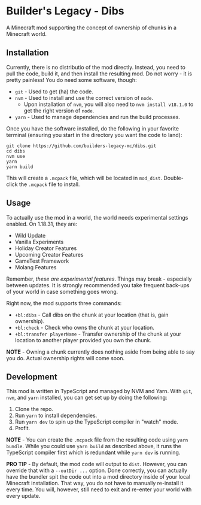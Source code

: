 # Builder's Legacy - Dibs

A Minecraft mod supporting the concept of ownership of chunks in a Minecraft world.

## Installation

Currently, there is no distributio of the mod directly. Instead, you need to pull the code, build it, and then install the resulting mod. Do not worry - it is pretty painless! You do need some software, though:

* `git` - Used to get (ha) the code.
* `nvm` - Used to install and use the correct version of `node`.
  * Upon installation of `nvm`, you will also need to `nvm install v18.1.0` to get the right version of `node`.
* `yarn` - Used to manage dependencies and run the build processes.

Once you have the software installed, do the following in your favorite terminal (ensuring you start in the directory you want the code to land):

```
git clone https://github.com/builders-legacy-mc/dibs.git
cd dibs
nvm use
yarn
yarn build
```

This will create a `.mcpack` file, which will be located in `mod_dist`. Double-click the `.mcpack` file to install.

## Usage

To actually use the mod in a world, the world needs experimental settings enabled. On 1.18.31, they are:

* Wild Update
* Vanilla Experiments
* Holiday Creator Features
* Upcoming Creator Features
* GameTest Framework
* Molang Features

Remember, _these are experimental features_. Things may break - especially between updates. It is strongly recommended you take frequent back-ups of your world in case something goes wrong.

Right now, the mod supports three commands:

* `+bl:dibs` - Call dibs on the chunk at your location (that is, gain ownership).
* `+bl:check` - Check who owns the chunk at your location.
* `+bl:transfer playerName` - Transfer ownership of the chunk at your location to another player provided you own the chunk.

**NOTE** - Owning a chunk currently does nothing aside from being able to say you do. Actual ownership rights will come soon.

## Development

This mod is written in TypeScript and managed by NVM and Yarn. With `git`, `nvm`, and `yarn` installed, you can get set up by doing the following:

1. Clone the repo.
2. Run `yarn` to install dependencies.
3. Run `yarn dev` to spin up the TypeScript compiler in "watch" mode.
4. Profit.

**NOTE** - You can create the `.mcpack` file from the resulting code using `yarn bundle`. While you could use `yarn build` as described above, it runs the TypeScript compiler first which is redundant while `yarn dev` is running.

**PRO TIP** - By default, the mod code will output to `dist`. However, you can override that with a `--outDir ...` option. Done correctly, you can actually have the bundler spit the code out into a mod directory inside of your local Minecraft installation. That way, you do not have to manually re-install it every time. You will, however, still need to exit and re-enter your world with every update.
